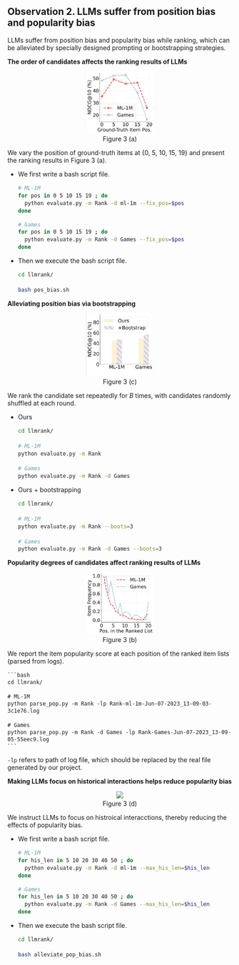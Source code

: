 ## Observation 2. LLMs suffer from position bias and popularity bias 

LLMs suffer from position bias and popularity bias while ranking, which can be alleviated by specially designed prompting or bootstrapping strategies.


**The order of candidates affects the ranking results of LLMs**

<div align="center"> 
<img src='../assets/2-a-pos_bias.png' width="30%">
<div>Figure 3 (a)</div>
</div>

We vary the position of ground-truth items at {0, 5, 10, 15, 19} and present the ranking results in Figure 3 (a).

- We first write a bash script file.

    ```bash
    # ML-1M
    for pos in 0 5 10 15 19 ; do
      python evaluate.py -m Rank -d ml-1m --fix_pos=$pos
    done
    ```
    ```bash
    # Games
    for pos in 0 5 10 15 19 ; do
      python evaluate.py -m Rank -d Games --fix_pos=$pos
    done
    ```
 - Then we execute the bash script file.
    ```bash
    cd llmrank/
    
    bash pos_bias.sh
    ```

**Alleviating position bias via bootstrapping**

<div align="center"> 
<img src='../assets/2-c-bootstrapping.png' width="30%">
<div>Figure 3 (c)</div>
</div>

We rank the candidate set repeatedly for $B$ times, with candidates randomly shuffled at each round.

- Ours

    ```bash
    cd llmrank/

    # ML-1M
    python evaluate.py -m Rank

    # Games
    python evaluate.py -m Rank -d Games
    ```

- Ours + bootstrapping

    ```bash
    cd llmrank/

    # ML-1M
    python evaluate.py -m Rank --boots=3

    # Games
    python evaluate.py -m Rank -d Games --boots=3
    ```

**Popularity degrees of candidates affect ranking results of LLMs**

<div align="center"> 
<img src='../assets/2-b-pop_bias.png' width="30%">
<div>Figure 3 (b)</div>
</div>


We report the item popularity score at each position of the ranked item lists (parsed from logs).

    ```bash
    cd llmrank/

    # ML-1M
    python parse_pop.py -m Rank -lp Rank-ml-1m-Jun-07-2023_13-09-03-3c1e76.log

    # Games
    python parse_pop.py -m Rank -d Games -lp Rank-Games-Jun-07-2023_13-09-05-55eec9.log
    ```

```-lp``` refers to path of log file, which should be replaced by the real file generated by our project.

**Making LLMs focus on historical interactions helps reduce popularity bias**

<div align="center"> 
<img src='../assets/2-d-pop_len.png' width="30%">
<div>Figure 3 (d)</div>
</div>

We instruct LLMs to focus on histroical interacctions, thereby reducing the effects of popularity bias.
- We first write a bash script file.

    ```bash
    # ML-1M
    for his_len in 5 10 20 30 40 50 ; do
      python evaluate.py -m Rank -d ml-1m --max_his_len=$his_len
    done
    ```
    ```bash
    # Games
    for his_len in 5 10 20 30 40 50 ; do
      python evaluate.py -m Rank -d Games --max_his_len=$his_len
    done
    ```
 - Then we execute the bash script file.
    ```bash
    cd llmrank/
    
    bash alleviate_pop_bias.sh
    ```
   
